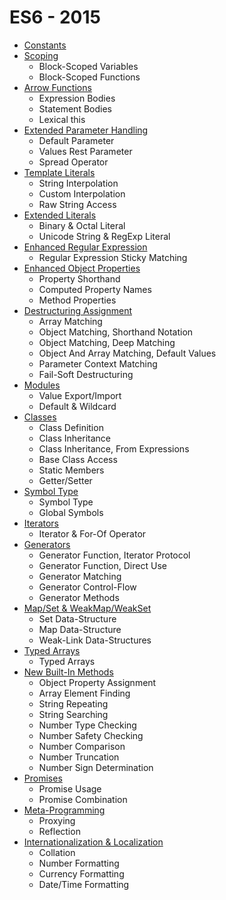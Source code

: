# ES6 - 2015

 - [Constants](http://es6-features.org/#Constants)
 - [Scoping](http://es6-features.org/#BlockScopedVariables)
	 - Block-Scoped Variables
	 - Block-Scoped Functions
 - [Arrow Functions](http://es6-features.org/#ExpressionBodies)
	 - Expression Bodies
	 - Statement Bodies
	 - Lexical this
 - [Extended Parameter Handling](http://es6-features.org/#DefaultParameterValues)
	 - Default Parameter
	 -  Values Rest Parameter
	 - Spread Operator
 - [Template Literals](http://es6-features.org/#StringInterpolation)
	 - String Interpolation
	 -  Custom Interpolation
	 - Raw String Access
 - [Extended Literals](http://es6-features.org/#BinaryOctalLiteral)
	 -  Binary & Octal Literal
	 - Unicode String & RegExp Literal
 - [Enhanced Regular Expression](http://es6-features.org/#RegularExpressionStickyMatching)
	 -  Regular Expression Sticky Matching
 - [Enhanced Object Properties](http://es6-features.org/#PropertyShorthand)
	 - Property Shorthand
	 - Computed Property Names
     - Method Properties
 - [Destructuring Assignment](http://es6-features.org/#ArrayMatching)
	 - Array Matching
	 - Object Matching, Shorthand Notation
	 - Object Matching, Deep Matching
	 - Object And Array Matching, Default Values
	 - Parameter Context Matching
	 -  Fail-Soft Destructuring
 - [Modules](http://es6-features.org/#ValueExportImport)
	 - Value Export/Import
	 - Default & Wildcard
- [Classes](http://es6-features.org/#ClassDefinition)
	- Class Definition
	- Class Inheritance
	- Class Inheritance, From Expressions
	- Base Class Access
	- Static Members
	- Getter/Setter
- [Symbol Type](http://es6-features.org/#SymbolType)
	- Symbol Type
	- Global Symbols
- [Iterators](http://es6-features.org/#IteratorForOfOperator)
	- Iterator & For-Of Operator
- [Generators](http://es6-features.org/#GeneratorFunctionIteratorProtocol)
	- Generator Function, Iterator Protocol
	- Generator Function, Direct Use
	- Generator Matching
	- Generator Control-Flow
	- Generator Methods
- [Map/Set & WeakMap/WeakSet](http://es6-features.org/#SetDataStructure)
	- Set Data-Structure
	- Map Data-Structure
	- Weak-Link Data-Structures
- [Typed Arrays](http://es6-features.org/#TypedArrays)
	- Typed Arrays
- [New Built-In Methods](http://es6-features.org/#ObjectPropertyAssignment)
	- Object Property Assignment
	- Array Element Finding
	- String Repeating
	- String Searching
	- Number Type Checking
	- Number Safety Checking
	- Number Comparison
	- Number Truncation
	- Number Sign Determination
- [Promises](http://es6-features.org/#PromiseUsage)
	- Promise Usage
	- Promise Combination
- [Meta-Programming](http://es6-features.org/#Proxying)
	- Proxying
	- Reflection
- [Internationalization & Localization](http://es6-features.org/#Collation)
	- Collation
	- Number Formatting
	- Currency Formatting
	- Date/Time Formatting
